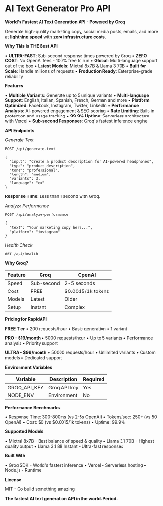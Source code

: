 # AI Text Generator Pro API

**World's Fastest AI Text Generation API - Powered by Groq**

Generate high-quality marketing copy, social media posts, emails, and more at **lightning speed** with **zero infrastructure costs**.

**Why This is THE Best API**

• **ULTRA-FAST**: Sub-second response times powered by Groq
• **ZERO COST**: No OpenAI fees - 100% free to run
• **Global**: Multi-language support out of the box
• **Latest Models**: Mixtral 8x7B & Llama 3 70B
• **Built for Scale**: Handle millions of requests
• **Production Ready**: Enterprise-grade reliability

**Features**

• **Multiple Variants**: Generate up to 5 unique variants
• **Multi-language Support**: English, Italian, Spanish, French, German and more
• **Platform Optimized**: Facebook, Instagram, Twitter, LinkedIn
• **Performance Analysis**: AI-powered engagement & SEO scoring
• **Rate Limiting**: Built-in protection and usage tracking
• **99.9% Uptime**: Serverless architecture with Vercel
• **Sub-second Responses**: Groq's fastest inference engine

**API Endpoints**

*Generate Text*
```
POST /api/generate-text

{
  "input": "Create a product description for AI-powered headphones",
  "type": "product description",
  "tone": "professional",
  "length": "medium",
  "variants": 3,
  "language": "en"
}
```

**Response Time**: Less than 1 second with Groq.

*Analyze Performance*
```
POST /api/analyze-performance

{
  "text": "Your marketing copy here...",
  "platform": "instagram"
}
```

*Health Check*
```
GET /api/health
```

**Why Groq?**

| Feature | Groq | OpenAI |
|---------|------|--------|
| Speed | Sub-second | 2-5 seconds |
| Cost | FREE | $0.0015/1k tokens |
| Models | Latest | Older |
| Setup | Instant | Complex |

**Pricing for RapidAPI**

**FREE Tier**
• 200 requests/hour
• Basic generation
• 1 variant

**PRO - $19/month**
• 5000 requests/hour
• Up to 5 variants
• Performance analysis
• Priority support

**ULTRA - $99/month**
• 50000 requests/hour
• Unlimited variants
• Custom models
• Dedicated support

**Environment Variables**

| Variable | Description | Required |
|----------|-------------|----------|
| GROQ_API_KEY | Groq API key | Yes |
| NODE_ENV | Environment | No |

**Performance Benchmarks**

• Response Time: 300-800ms (vs 2-5s OpenAI)
• Tokens/sec: 250+ (vs 50 OpenAI)
• Cost: $0 (vs $0.0015/1k tokens)
• Uptime: 99.9%

**Supported Models**

• Mixtral 8x7B - Best balance of speed & quality
• Llama 3.1 70B - Highest quality output
• Llama 3.1 8B Instant - Ultra-fast responses

**Built With**

• Groq SDK - World's fastest inference
• Vercel - Serverless hosting
• Node.js - Runtime

**License**

MIT - Go build something amazing

**The fastest AI text generation API in the world. Period.**

